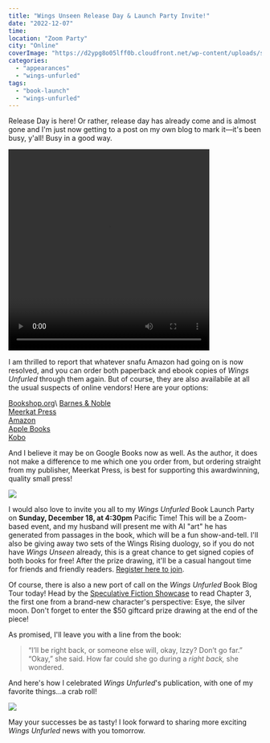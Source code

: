 ```yaml
---
title: "Wings Unseen Release Day & Launch Party Invite!"
date: "2022-12-07"
time:
location: "Zoom Party"
city: "Online"
coverImage: "https://d2ypg8o05lff0b.cloudfront.net/wp-content/uploads/sites/3/2022/12/06042806/wu-blogtour-instagram-otheroption1.jpg"
categories:
  - "appearances"
  - "wings-unfurled"
tags:
  - "book-launch"
  - "wings-unfurled"
---
```


Release Day is here! Or rather, release day has already come and is almost gone and I'm just now getting to a post on my own blog to mark it—it's been busy, y'all! Busy in a good way.

<video width="400" height="400" controls src="https://d2ypg8o05lff0b.cloudfront.net/wp-content/uploads/sites/3/2022/12/07045435/Wings-unseen-promo-video.mp4" loop="true"></video>

I am thrilled to report that whatever snafu Amazon had going on is now resolved, and you can order both paperback and ebook copies of _Wings Unfurled_ through them again. But of course, they are also availabile at all the usual suspects of online vendors! Here are your options:

[Bookshop.org](https://bookshop.org/p/books/wings-unfurled-rebecca-gomez-farrell/18998266?)\
[Barnes & Noble](https://www.barnesandnoble.com/w/wings-unfurled-rebecca-gomez-farrell/1142462183?ean=9781946154644)\
[Meerkat Press](https://meerkatpress.com/books/wings-unfurled/)\
[Amazon](https://www.amazon.com/dp/B0BHJLYHWF)\
[Apple Books](https://books.apple.com/book/id6443885149?ign-itscg=30200)\
[Kobo](https://www.kobo.com/us/en/ebook/wings-unfurled?utm_medium=Affiliate&utm_campaign=Author+Media&utm_term=&ranMID=37217&ranEAID=W1PQs9y%2F1%2Fc&ranSiteID=W1PQs9y_1_c-NA55YTZEBPSHo8DIxuWn3g&siteID=W1PQs9y_1_c-NA55YTZEBPSHo8DIxuWn3g)

And I believe it may be on Google Books now as well. As the author, it does not make a difference to me which one you order from, but ordering straight from my publisher, Meerkat Press, is best for supporting this awardwinning, quality small press!

![](https://d2ypg8o05lff0b.cloudfront.net/wp-content/uploads/sites/3/2022/12/06042806/wu-blogtour-instagram-otheroption1.jpg)

I would also love to invite you all to my _Wings Unfurled_ Book Launch Party on **Sunday, December 18, at 4:30pm** Pacific Time! This will be a Zoom-based event, and my husband will present me with AI "art" he has generated from passages in the book, which will be a fun show-and-tell. I'll also be giving away two sets of the Wings Rising duology, so if you do not have _Wings Unseen_ already, this is a great chance to get signed copies of both books for free! After the prize drawing, it'll be a casual hangout time for friends and friendly readers. [Register here to join](https://us06web.zoom.us/meeting/register/tZMvc-GorDgvE92aynoJA5cSb5cBULuvdMG2?fbclid=IwAR3J-1PTzjAEkWTuvvh3cC-8I01uucKYhtQKkDvAL7HAcQlC7aFSuBPO_Cw).

Of course, there is also a new port of call on the _Wings Unfurled_ Book Blog Tour today! Head by the [Speculative Fiction Showcase](https://indiespecfic.blogspot.com/2022/12/wings-unfurled-wings-rising-book-2-by.html) to read Chapter 3, the first one from a brand-new character's perspective: Esye, the silver moon. Don't forget to enter the $50 giftcard prize drawing at the end of the piece!

As promised, I'll leave you with a line from the book:

> “I’ll be right back, or someone else will, okay, Izzy? Don’t go far.” “Okay,” she said. How far could she go during a _right back,_ she wondered.

And here's how I celebrated _Wings Unfurled_'s publication, with one of my favorite things...a crab roll!

![](https://d2ypg8o05lff0b.cloudfront.net/wp-content/uploads/sites/3/2022/12/07042336/crab-roll.jpg)

May your successes be as tasty! I look forward to sharing more exciting _Wings Unfurled_ news with you tomorrow.
